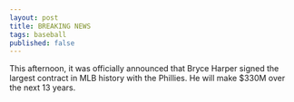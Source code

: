 ```yaml
---
layout: post
title: BREAKING NEWS
tags: baseball
published: false
---
```


This afternoon, it was officially announced that Bryce Harper signed the largest contract in MLB history with the Phillies. He will make $330M over the next 13 years.
